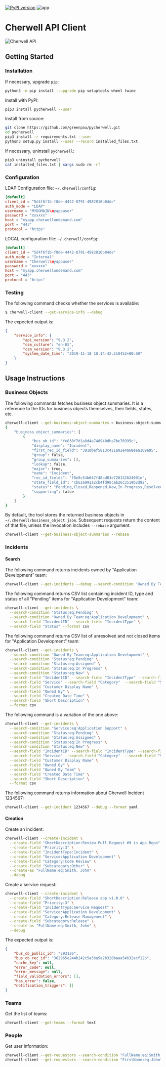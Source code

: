 [![PyPI version](https://badge.fury.io/py/pycherwell.svg)](https://badge.fury.io/py/pycherwell)
![app](https://github.com/greenpau/pycherwell/workflows/app/badge.svg?branch=master)

# Cherwell API Client

![Cherwell API](https://raw.githubusercontent.com/greenpau/pycherwell/master/logo.png "Cherwell API")

## Getting Started

### Installation

If necessary, upgrade `pip`:

```bash
python3 -m pip install --upgrade pip setuptools wheel twine
```

Install with PyPI:

```bash
pip3 install pycherwell --user
```

Install from source:

```bash
git clone https://github.com/greenpau/pycherwell.git
cd pycherwell
pip3 install -r requirements.txt --user
python3 setup.py install --user --record installed_files.txt
```

If necessary, uninstall `pycherwell`:

```bash
pip3 uninstall pycherwell
cat installed_files.txt | xargs sudo rm -rf
```

### Configuration

LDAP Configuration file: `~/.cherwell/config`:

```toml
[default]
client_id = "5d4f6f1b-f0de-4442-8791-4582816b04de"
auth_mode = "LDAP"
username = "MYDOMAIN\myappuser"
password = "xxxxxx"
host = "myapp.cherwellondemand.com"
port = "443"
protocol = "https"
```

LOCAL configuration file: `~/.cherwell/config`:

```toml
[default]
client_id = "5d4f6f1b-f0de-4442-8791-4582816b04de"
auth_mode = "Internal"
username = "Cherwell\myappuser"
password = "xxxxxx"
host = "myapp.cherwellondemand.com"
port = "443"
protocol = "https"
```

### Testing

The following command checks whether the services is available:

```bash
$ cherwell-client --get-service-info --debug
```

The expected output is:

```json
{
    "service_info": {
        "api_version": "9.3.2",
        "csm_culture": "en-US",
        "csm_version": "9.3.2",
        "system_date_time": "2019-11-18 18:14:42.510452+00:00"
    }
}
```

## Usage Instructions

### Business Objects

The following commands fetches business object summaries. It is a reference to
the IDs for business objects themselves, their fields, states, etc.

```bash
cherwell-client --get-business-object-summaries > business-object-summaries.json
{
    "business_object_summaries": [
        {
            "bus_ob_id": "fe838f7d1a8d4a748940dba7be76995c",
            "display_name": "Incident",
            "first_rec_id_field": "3910bef5813c421a92e4a68eea109a95",
            "group": false,
            "group_summaries": [],
            "lookup": false,
            "major": true,
            "name": "Incident",
            "rec_id_fields": "f5e8c54b647f48ad81e720132624001e",
            "state_field_id": "cb62a991a2cb4fd98cab26c3519b2d92",
            "states": "Pending,Closed,Reopened,New,In Progress,Resolved,Assigned",
            "supporting": false
        }
    ]
}
```

By default, the tool stores the returned business objects in
`~/.cherwell/business_object.json`. Subsequent requests return the content of that file,
unless the invocation includes `--rebase` argument.

```bash
cherwell-client --get-business-object-summaries --rebase
```

### Incidents


#### Search

The following command returns incidents owned by "Application Development" team:

```bash
cherwell-client --get-incidents --debug --search-condition "Owned By Team:eq:Application Development"
```

The following command returns CSV list containing incident ID, type and status
of all "Pending" items for "Application Development" team:

```bash
cherwell-client --get-incidents \
  --search-condition "Status:eq:Pending" \
  --search-condition "Owned By Team:eq:Application Development" \
  --search-field "IncidentID" --search-field "IncidentType" \
  --search-field "Status" --format csv
```

The following command returns CSV list of unresolved and not closed items
for "Application Development" team:

```bash
cherwell-client --get-incidents \
  --search-condition "Owned By Team:eq:Application Development" \
  --search-condition "Status:eq:Pending" \
  --search-condition "Status:eq:Assigned" \
  --search-condition "Status:eq:In Progress" \
  --search-condition "Status:eq:New" \
  --search-field "IncidentID" --search-field "IncidentType" --search-field "Status" \
  --search-field "Service" --search-field "Category"  --search-field "Subcategory" \
  --search-field "Customer Display Name" \
  --search-field "Owned By" \
  --search-field "Created Date Time" \
  --search-field "Short Description" \
  --format csv
```

The following command is a variation of the one above:

```bash
cherwell-client --get-incidents \
  --search-condition "Service:eq:Application Support" \
  --search-condition "Status:eq:Pending" \
  --search-condition "Status:eq:Assigned" \
  --search-condition "Status:eq:In Progress" \
  --search-condition "Status:eq:New" \
  --search-field "IncidentID" --search-field "IncidentType" --search-field "Status" \
  --search-field "Service" --search-field "Category"  --search-field "Subcategory" \
  --search-field "Customer Display Name" \
  --search-field "Owned By" \
  --search-field "Owned By Team" \
  --search-field "Created Date Time" \
  --search-field "Short Description" \
  --format csv
```

The following command returns information about Cherwell Incident 1234567:

```bash
cherwell-client --get-incident 1234567 --debug --format yaml
```

#### Creation

Create an incident:

```bash
cherwell-client --create-incident \
  --create-field "ShortDescription:Review Pull Request #9 in App Repo" \
  --create-field "Priority:3" \
  --create-field "IncidentType:Incident" \
  --create-field "Service:Application Development" \
  --create-field "Category:Code Review" \
  --create-field "Subcategory:Other" \
  --create-as "FullName:eq:Smith, John" \
  --debug
```

Create a service request:

```bash
cherwell-client --create-incident \
  --create-field "ShortDescription:Release app v1.0.0" \
  --create-field "Priority:3" \
  --create-field "IncidentType:Service Request" \
  --create-field "Service:Application Development" \
  --create-field "Category:Release Management" \
  --create-field "Subcategory:Release" \
  --create-as "FullName:eq:Smith, John" \
  --debug
```

The expected output is:

```json
{
    "bus_ob_public_id": "293126",
    "bus_ob_rec_id": "362965e244b242c5a3ba5a2b320baaa54632acf12b",
    "cache_key": null,
    "error_code": null,
    "error_message": null,
    "field_validation_errors": [],
    "has_error": false,
    "notification_triggers": []
}
```

### Teams

Get the list of teams:

```bash
cherwell-client --get-teams --format text
```

### People

Get user information:

```bash
cherwell-client --get-requestors --search-condition "FullName:eq:Smith, John"
cherwell-client --get-requestors --search-condition "FirstName:eq:John" --search-condition "LastName:eq:Smith"
```

